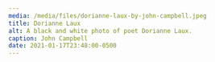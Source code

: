 ```yaml
---
media: /media/files/dorianne-laux-by-john-campbell.jpeg
title: Dorianne Laux
alt: A black and white photo of poet Dorianne Laux.
caption: John Campbell
date: 2021-01-17T23:48:00-0500
---
```

